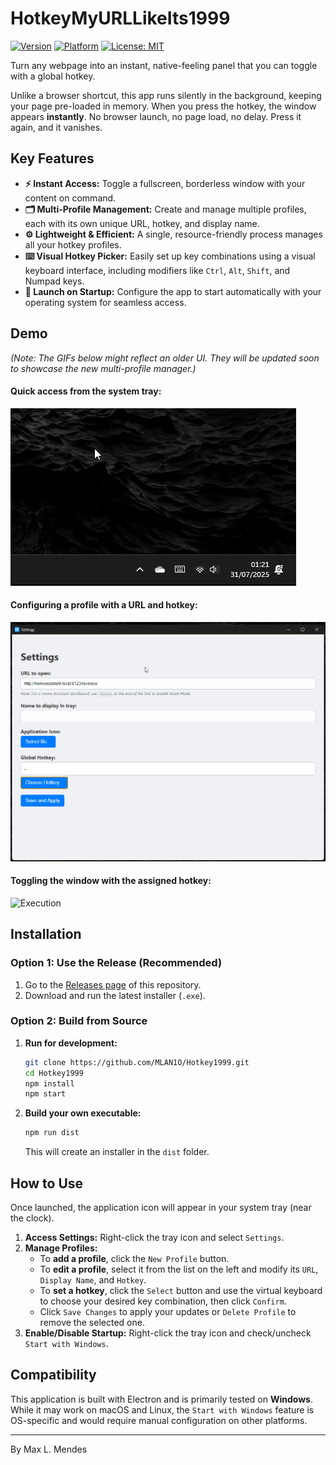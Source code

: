 # HotkeyMyURLLikeIts1999

[![Version](https://img.shields.io/badge/version-1.0.2-blue.svg)](https://github.com/MLAN1O/Hotkey1999/releases)
[![Platform](https://img.shields.io/badge/platform-windows-lightgrey.svg)](https://github.com/MLAN1O/Hotkey1999/releases)
[![License: MIT](https://img.shields.io/badge/License-MIT-yellow.svg)](https://opensource.org/licenses/MIT)

Turn any webpage into an instant, native-feeling panel that you can toggle with a global hotkey.

Unlike a browser shortcut, this app runs silently in the background, keeping your page pre-loaded in memory. When you press the hotkey, the window appears **instantly**. No browser launch, no page load, no delay. Press it again, and it vanishes.

## Key Features

* **⚡ Instant Access:** Toggle a fullscreen, borderless window with your content on command.
* **🗂️ Multi-Profile Management:** Create and manage multiple profiles, each with its own unique URL, hotkey, and display name.
* **⚙️ Lightweight & Efficient:** A single, resource-friendly process manages all your hotkey profiles.
* **⌨️ Visual Hotkey Picker:** Easily set up key combinations using a visual keyboard interface, including modifiers like `Ctrl`, `Alt`, `Shift`, and Numpad keys.
* **🚀 Launch on Startup:** Configure the app to start automatically with your operating system for seamless access.

## Demo

*(Note: The GIFs below might reflect an older UI. They will be updated soon to showcase the new multi-profile manager.)*

#### Quick access from the system tray:
![Tray Icon Access](demo/TrayIcon.gif)

#### Configuring a profile with a URL and hotkey:
<img src="demo/Setting.gif" alt="Configuration" width="700" />

#### Toggling the window with the assigned hotkey:
<img src="demo/Execution.gif" alt="Execution" width="700" />

## Installation

### Option 1: Use the Release (Recommended)

1.  Go to the [Releases page](https://github.com/MLAN1O/Hotkey1999/releases) of this repository.
2.  Download and run the latest installer (`.exe`).

### Option 2: Build from Source

1.  **Run for development:**
    ```bash
    git clone https://github.com/MLAN1O/Hotkey1999.git
    cd Hotkey1999
    npm install
    npm start
    ```

2.  **Build your own executable:**
    ```bash
    npm run dist
    ```
    This will create an installer in the `dist` folder.

## How to Use

Once launched, the application icon will appear in your system tray (near the clock).

1.  **Access Settings:** Right-click the tray icon and select `Settings`.
2.  **Manage Profiles:**
    * To **add a profile**, click the `New Profile` button.
    * To **edit a profile**, select it from the list on the left and modify its `URL`, `Display Name`, and `Hotkey`.
    * To **set a hotkey**, click the `Select` button and use the virtual keyboard to choose your desired key combination, then click `Confirm`.
    * Click `Save Changes` to apply your updates or `Delete Profile` to remove the selected one.
3.  **Enable/Disable Startup:** Right-click the tray icon and check/uncheck `Start with Windows`.

## Compatibility

This application is built with Electron and is primarily tested on **Windows**. While it may work on macOS and Linux, the `Start with Windows` feature is OS-specific and would require manual configuration on other platforms.

---

By Max L. Mendes
